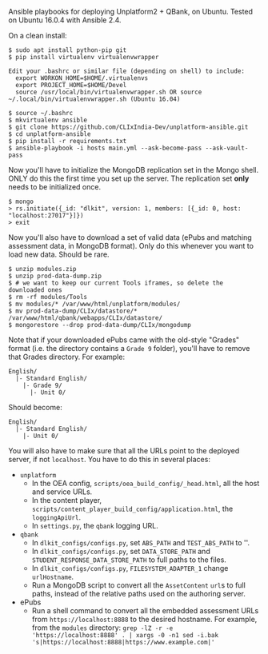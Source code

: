 Ansible playbooks for deploying Unplatform2 + QBank, on Ubuntu.
Tested on Ubuntu 16.0.4 with Ansible 2.4.

On a clean install:

```
$ sudo apt install python-pip git
$ pip install virtualenv virtualenvwrapper

Edit your .bashrc or similar file (depending on shell) to include:
  export WORKON_HOME=$HOME/.virtualenvs
  export PROJECT_HOME=$HOME/Devel
  source /usr/local/bin/virtualenvwrapper.sh OR source ~/.local/bin/virtualenvwrapper.sh (Ubuntu 16.04)

$ source ~/.bashrc
$ mkvirtualenv ansible
$ git clone https://github.com/CLIxIndia-Dev/unplatform-ansible.git
$ cd unplatform-ansible
$ pip install -r requirements.txt
$ ansible-playbook -i hosts main.yml --ask-become-pass --ask-vault-pass
```

Now you'll have to initialize the MongoDB replication set in the Mongo shell.
ONLY do this the first time you set up the server. The replication set
**only** needs to be initialized once.

```
$ mongo
> rs.initiate({_id: "dlkit", version: 1, members: [{_id: 0, host: "localhost:27017"}]})
> exit
```

Now you'll also have to download a set of valid data (ePubs and matching
assessment data, in MongoDB format). Only do this whenever you want to load
new data. Should be rare.

```
$ unzip modules.zip
$ unzip prod-data-dump.zip
$ # we want to keep our current Tools iframes, so delete the downloaded ones
$ rm -rf modules/Tools
$ mv modules/* /var/www/html/unplatform/modules/
$ mv prod-data-dump/CLIx/datastore/* /var/www/html/qbank/webapps/CLIx/datastore/
$ mongorestore --drop prod-data-dump/CLIx/mongodump
```

Note that if your downloaded ePubs came with the old-style "Grades" format (i.e. the directory contains a `Grade 9` folder), you'll have to remove that Grades directory. For example:

```
English/
  |- Standard English/
    |- Grade 9/
      |- Unit 0/
```

Should become:

```
English/
  |- Standard English/
    |- Unit 0/
```

You will also have to make sure that all the URLs point to the deployed server, if not `localhost`. You have to do this in several places:

* `unplatform`
  * In the OEA config, `scripts/oea_build_config/_head.html`, all the host and service URLs.
  * In the content player,  `scripts/content_player_build_config/application.html`, the `loggingApiUrl`.
  * In `settings.py`, the `qbank` logging URL.
* `qbank`
  * In `dlkit_configs/configs.py`, set `ABS_PATH` and `TEST_ABS_PATH` to ''.
  * In `dlkit_configs/configs.py`, set `DATA_STORE_PATH` and `STUDENT_RESPONSE_DATA_STORE_PATH` to full paths to the files.
  * In `dlkit_configs/configs.py`, `FILESYSTEM_ADAPTER_1` change `urlHostname`.
  * Run a MongoDB script to convert all the `AssetContent` `url`s to full paths, instead of the relative paths used on the authoring server.
* ePubs
  * Run a shell command to convert all the embedded assessment URLs from `https://localhost:8888` to the desired hostname. For example, from the `modules` directory: `grep -lZ -r -e 'https://localhost:8888' . | xargs -0 -n1 sed -i.bak 's|https://localhost:8888|https://www.example.com|'`
